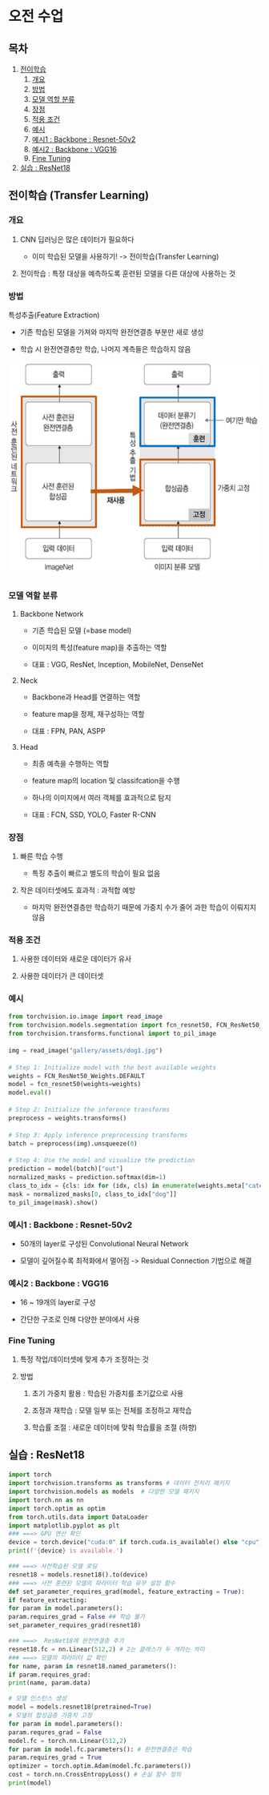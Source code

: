 # 오전 수업

## 목차

1. [전이학습](#전이학습-transfer-learning)
    1. [개요](#개요)
    2. [방법](#방법)
    3. [모델 역할 분류](#모델-역할-분류)
    4. [장점](#장점)
    5. [적용 조건](#적용-조건)
    6. [예시](#예시)
    7. [예시1 : Backbone : Resnet-50v2](#예시1--backbone--resnet-50v2)
    8. [예시2 : Backbone : VGG16](#예시2--backbone--vgg16)
    9. [Fine Tuning](#fine-tuning)
2. [실습 : ResNet18](#실습--resnet18)

## 전이학습 (Transfer Learning)

### 개요

1. CNN 딥러닝은 많은 데이터가 필요하다

    - 이미 학습된 모델을 사용하기! -> 전이학습(Transfer Learning)

2. 전이학습 : 특정 대상을 예측하도록 훈련된 모델을 다른 대상에 사용하는 것

### 방법

특성추출(Feature Extraction)

- 기존 학습된 모델을 가져와 마지막 완전연결층 부분만 새로 생성

- 학습 시 완전연결층만 학습, 나머지 계측들은 학습하지 않음

![alt text](imgs/image.png)

### 모델 역할 분류

1. Backbone Network

    - 기존 학습된 모델 (=base model)

    - 이미지의 특성(feature map)을 추출하는 역할

    - 대표 : VGG, ResNet, Inception, MobileNet, DenseNet

2. Neck

    - Backbone과 Head를 연결하는 역할

    - feature map을 정제, 재구성하는 역할

    - 대표 : FPN, PAN, ASPP

3. Head

    - 최종 예측을 수행하는 역할

    - feature map의 location 및 classifcation을 수행

    - 하나의 이미지에서 여러 객체를 효과적으로 탐지

    - 대표 : FCN, SSD, YOLO, Faster R-CNN

### 장점

1. 빠른 학습 수행

    - 특징 추출이 빠르고 별도의 학습이 필요 없음

2. 작은 데이터셋에도 효과적 : 과적합 예방

    - 마지막 완전연결층만 학습하기 때문에 가중치 수가 줄어 과한 학습이 이뤄지지 않음

### 적용 조건

1. 사용한 데이터와 새로운 데이터가 유사

2. 사용한 데이터가 큰 데이터셋

### 예시

```python
from torchvision.io.image import read_image
from torchvision.models.segmentation import fcn_resnet50, FCN_ResNet50_Weights
from torchvision.transforms.functional import to_pil_image

img = read_image("gallery/assets/dog1.jpg")

# Step 1: Initialize model with the best available weights
weights = FCN_ResNet50_Weights.DEFAULT
model = fcn_resnet50(weights=weights)
model.eval()

# Step 2: Initialize the inference transforms
preprocess = weights.transforms()

# Step 3: Apply inference preprocessing transforms
batch = preprocess(img).unsqueeze(0)

# Step 4: Use the model and visualize the prediction
prediction = model(batch)["out"]
normalized_masks = prediction.softmax(dim=1)
class_to_idx = {cls: idx for (idx, cls) in enumerate(weights.meta["categories"])}
mask = normalized_masks[0, class_to_idx["dog"]]
to_pil_image(mask).show()
```

### 예시1 : Backbone : Resnet-50v2

- 50개의 layer로 구성된 Convolutional Neural Network

- 모델이 깊어질수록 최적화에서 멀어짐 -> Residual Connection 기법으로 해결

### 예시2 : Backbone : VGG16

- 16 ~ 19개의 layer로 구성

- 간단한 구조로 인해 다양한 분야에서 사용

### Fine Tuning

1. 특정 작업/데이터셋에 맞게 추가 조정하는 것

2. 방법

    1. 초기 가중치 활용 : 학습된 가중치를 초기값으로 사용

    2. 조정과 재학습 : 모델 일부 또는 전체를 조정하고 재학습

    3. 학습률 조절 : 새로운 데이터에 맞춰 학습률을 조절 (하향)

## 실습 : ResNet18

```python
import torch
import torchvision.transforms as transforms # 데이터 전처리 패키지
import torchvision.models as models  # 다양한 모델 패키지
import torch.nn as nn
import torch.optim as optim
from torch.utils.data import DataLoader
import matplotlib.pyplot as plt
### ===> GPU 연산 확인
device = torch.device("cuda:0" if torch.cuda.is_available() else "cpu")
print(f'{device} is available.')
```

```python
### ===> 사전학습된 모델 로딩
resnet18 = models.resnet18().to(device)
### ===> 사전 훈련된 모델의 파라미터 학습 유무 설정 함수
def set_parameter_requires_grad(model, feature_extracting = True):
if feature_extracting:
for param in model.parameters():
param.requires_grad = False ## 학습 불가
set_parameter_requires_grad(resnet18)
```

```python
### ===>  ResNet18에 완전연결층 추가
resnet18.fc = nn.Linear(512,2) # 2는 클래스가 두 개라는 의미
### ===> 모델의 파라미터 값 확인
for name, param in resnet18.named_parameters(): 
if param.requires_grad:
print(name, param.data)
```

```python
# 모델 인스턴스 생성
model = models.resnet18(pretrained=True) 
# 모델의 합성곱층 가중치 고정
for param in model.parameters(): 
param.requres_grad = False
model.fc = torch.nn.Linear(512,2)
for param in model.fc.parameters(): # 완전연결층은 학습
param.requires_grad = True
optimizer = torch.optim.Adam(model.fc.parameters())
cost = torch.nn.CrossEntropyLoss() # 손실 함수 정의
print(model)
```
